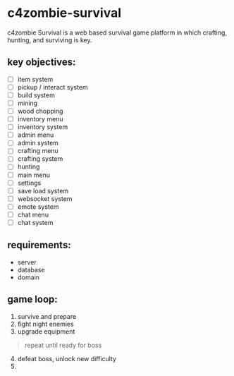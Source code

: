 # c4zombie-survival
c4zombie Survival is a web based survival game platform in which crafting, hunting, and surviving is key.

## key objectives:
- [ ] item system
- [ ] pickup / interact system
- [ ] build system
- [ ] mining
- [ ] wood chopping
- [ ] inventory menu
- [ ] inventory system
- [ ] admin menu
- [ ] admin system
- [ ] crafting menu
- [ ] crafting system
- [ ] hunting
- [ ] main menu
- [ ] settings
- [ ] save load system
- [ ] websocket system
- [ ] emote system
- [ ] chat menu
- [ ] chat system

## requirements:
- server
- database
- domain

## game loop:
1. survive and prepare
2. fight night enemies
3. upgrade equipment

> repeat until ready for boss

4. defeat boss, unlock new difficulty
5. 
